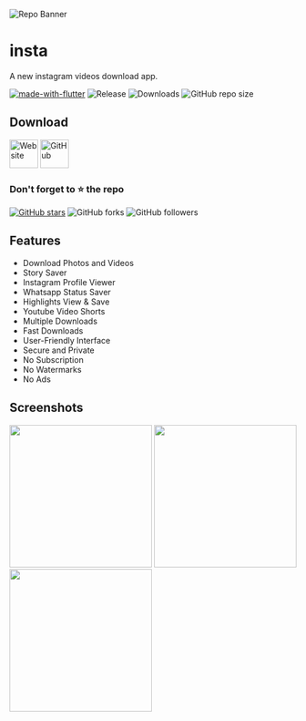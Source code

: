![Repo Banner](https://github.com/gopi2401/insta/assets/117622182/344ddc66-45cc-49c6-bfef-0457f4908ccf)

# insta

A new instagram videos download app.

[![made-with-flutter](https://img.shields.io/badge/Made%20with-Flutter-1f425f.svg)](https://flutter.dev/) ![Release](https://img.shields.io/github/v/release/gopi2401/insta) ![Downloads](https://img.shields.io/github/downloads/gopi2401/insta/total) ![GitHub repo size](https://img.shields.io/github/repo-size/gopi2401/insta?style=flat)

## Download

[<img src="https://img.shields.io/badge/Website-blue"
     alt="Website"
     height="50">](https://gopi2401.github.io/) [<img src="https://img.shields.io/badge/GitHub-8A2BE2"
     alt="GitHub"
     height="50">](https://github.com/gopi2401/insta-app/releases)

### Don't forget to :star: the repo

[![GitHub stars](https://img.shields.io/github/stars/gopi2401/insta.svg?style=social&label=Star)](https://github.com//gopi2401/insta) ![GitHub forks](https://img.shields.io/github/forks/gopi2401/insta.svg?style=social&label=Forks) ![GitHub followers](https://img.shields.io/github/followers/gopi2401.svg?style=social&label=Follow)

## Features

- Download Photos and Videos
- Story Saver
- Instagram Profile Viewer
- Whatsapp Status Saver
- Highlights View & Save
- Youtube Video Shorts
- Multiple Downloads
- Fast Downloads
- User-Friendly Interface
- Secure and Private
- No Subscription
- No Watermarks
- No Ads

## Screenshots

<img src="https://github.com/user-attachments/assets/443896eb-942c-4c3e-9ec0-852dd4c1c12c" width="250"> <img src="https://github.com/user-attachments/assets/80e6b517-730d-46f5-90bc-232f78a2da70" width="250"> <img src="https://github.com/user-attachments/assets/ea63628c-27d7-4430-a52f-87f322c757bc" width="250">
